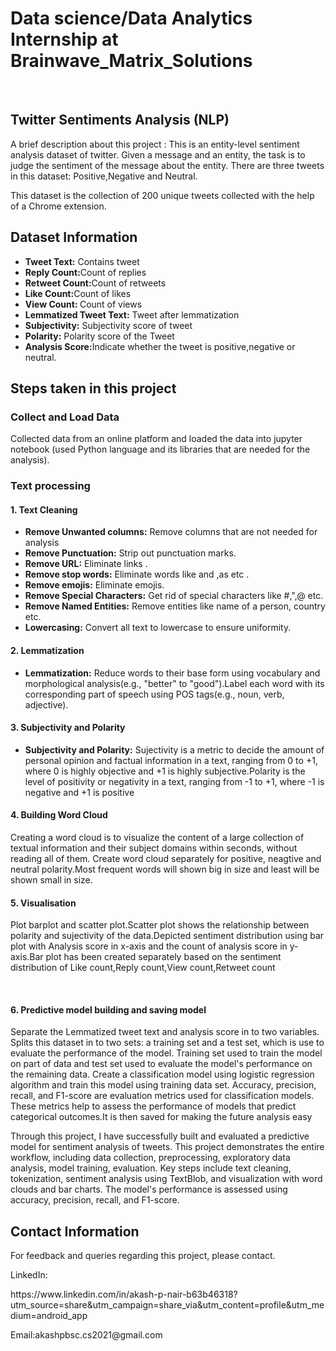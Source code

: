 <h1>Data science/Data Analytics Internship at Brainwave_Matrix_Solutions </h1>
<br>
<h2>Twitter Sentiments Analysis (NLP)</h2>

A brief description about this project : This is an entity-level sentiment analysis dataset of twitter. Given a message and an entity, the task is to judge the sentiment of the message about the entity. There are three tweets in this dataset: Positive,Negative and Neutral.

This dataset is the collection of 200 unique tweets collected with the help of a Chrome extension.
<h2>Dataset Information</h2>
    <ul>
        <li><strong>Tweet Text:</strong> Contains tweet</li>
        <li><strong>Reply Count:</strong>Count of replies</li>
        <li><strong>Retweet Count:</strong>Count of retweets</li>
        <li><strong>Like Count:</strong>Count of likes</li>
        <li><strong>View Count:	</strong>Count of views</li>
        <li><strong>Lemmatized Tweet Text:</strong> Tweet after lemmatization</li>
        <li><strong>Subjectivity:</strong> Subjectivity score of tweet</li>
        <li><strong>Polarity:</strong> Polarity score of the Tweet</li>
        <li><strong>Analysis Score:</strong>Indicate whether the tweet is positive,negative or neutral.</li>
    </ul>
<h2>Steps taken in this project</h2>
    <h3>Collect and Load Data</h3>
        <p>Collected data from an online platform and loaded the data into jupyter notebook (used Python language and its libraries that are needed for the analysis).</p>
    <h3>Text processing</h3>
        <h4>1. Text Cleaning</h4>
            <ul>
                <li><strong>Remove Unwanted columns:</strong> Remove columns that are not needed for analysis</li>
                <li><strong>Remove Punctuation:</strong> Strip out punctuation marks.</li>
                <li><strong>Remove URL:</strong> Eliminate links .</li>
                <li><strong>Remove stop words:</strong> Eliminate words like and ,as etc .</li>
                <li><strong>Remove emojis:</strong> Eliminate emojis.</li>
                <li><strong>Remove Special Characters:</strong> Get rid of special characters like #,",@ etc.</li>
                <li><strong>Remove Named Entities:</strong> Remove entities like name of a person, country etc.</li>
                <li><strong>Lowercasing:</strong> Convert all text to lowercase to ensure uniformity.</li>
            </ul>
         <h4>2. Lemmatization</h4>
            <ul>
                <li><strong>Lemmatization:</strong> Reduce words to their base form using vocabulary and morphological analysis(e.g., "better" to "good").Label each word with its corresponding part of speech using POS tags(e.g., noun, verb, adjective).</li>
            </ul>            
         <h4>3. Subjectivity and Polarity</h4>
            <ul>
                <li><strong>Subjectivity and Polarity:</strong> Sujectivity is a metric to decide the amount of personal opinion and factual information in a text, ranging from 0 to +1, where 0 is highly objective and +1 is highly subjective.Polarity is the level of positivity or negativity in a text, ranging from -1 to +1, where -1 is negative and +1 is positive</li>
            </ul>
             <h4>4. Building Word Cloud</h4>
            <p>Creating a word cloud is to visualize the content of a large collection of textual information and their subject domains within seconds, without reading all of them. Create word cloud separately for positive, neagtive and neutral polarity.Most frequent words will shown big in size and least will be shown small in size. </p>
                <h4>5. Visualisation</h4>
            <p>Plot barplot and scatter plot.Scatter plot shows the relationship between polarity and sujectivity of the data.Depicted sentiment distribution using bar plot with Analysis score in x-axis and the count of analysis score in y-axis.Bar plot has been created separately based on the sentiment distribution of Like count,Reply count,View count,Retweet count</p>
<br>
        <h4>6. Predictive model building and saving model</h4>
            <p> Separate the Lemmatized tweet text and analysis score in to two variables. Splits this dataset in to two sets: a training set and a test set, which is use to evaluate the performance of the model. Training set used to train the model on part of data and test set used to evaluate the model's performance on the remaining data.
                Create a classification model using logistic regression algorithm and train this model using training data set. Accuracy, precision, recall, and F1-score are evaluation metrics  used for classification models. These metrics help to assess the performance of models that predict categorical outcomes.It is then saved for making the future analysis easy</p>
    <p>Through this project, I have successfully built and evaluated a predictive model for sentiment analysis of tweets. This project demonstrates the entire workflow, including data collection, preprocessing, exploratory data analysis, model training, evaluation. Key steps include text cleaning, tokenization, sentiment analysis using TextBlob, and visualization with word clouds and bar charts. The model's performance is assessed using accuracy, precision, recall, and F1-score.</p>
<h2>Contact Information</h2>
    <p>For feedback  and queries regarding this project, please contact.</p>
    <p>LinkedIn:</p><a href="https://www.linkedin.com/in/akash-p-nair-b63b46318?utm_source=share&utm_campaign=share_via&utm_content=profile&utm_medium=android_app"></a>https://www.linkedin.com/in/akash-p-nair-b63b46318?utm_source=share&utm_campaign=share_via&utm_content=profile&utm_medium=android_app</p>
    <p>Email:akashpbsc.cs2021@gmail.com</p>

